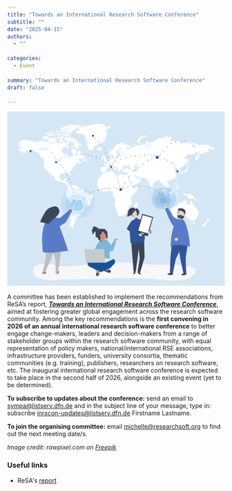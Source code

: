 ```yaml
---
title: "Towards an International Research Software Conference"
subtitle: ""
date: "2025-04-15"
authors:
  - ""

categories: 
  - Event

summary: "Towards an International Research Software Conference"
draft: false  

---
```


![people-with-global-network](inrscon.jpg)

A committee has been established to implement the recommendations from ReSA’s report, [_**Towards an International Research Software Conference**_](https://doi.org/10.5281/zenodo.14736835), aimed at fostering greater global engagement across the research software community. Among the key recommendations is the **first convening in 2026 of an annual international research software conference** to better engage change-makers, leaders and decision-makers from a range of stakeholder groups within the research software community, with equal representation of policy makers, national/international RSE associations, infrastructure providers, funders, university consortia, thematic communities (e.g. training), publishers, researchers on research software, etc. The inaugural international research software conference is expected to take place in the second half of 2026, alongside an existing event (yet to be determined).

**To subscribe to updates about the conference:** send an email to sympa@listserv.dfn.de and in the subject line of your message, type in: subscribe inrscon-updates@listserv.dfn.de Firstname Lastname. 

**To join the organising committee:** email michelle@researchsoft.org to find out the next meeting date/s.

_Image credit: rawpixel.com on [Freepik](https://www.freepik.com/free-vector/character-illustration-people-with-global-network-concept_3226134.htm#fromView=search&page=1&position=34&uuid=79f72929-1ddd-4d02-928a-0727a2b8acef&query=global+meeting+and+computers)_

### Useful links
* ReSA's [report](https://doi.org/10.5281/zenodo.14736835)
